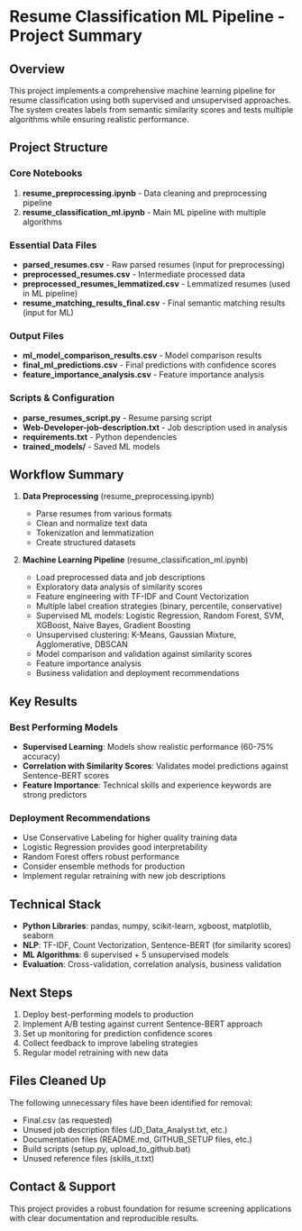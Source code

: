 # Resume Classification ML Pipeline - Project Summary

## Overview
This project implements a comprehensive machine learning pipeline for resume classification using both supervised and unsupervised approaches. The system creates labels from semantic similarity scores and tests multiple algorithms while ensuring realistic performance.

## Project Structure

### Core Notebooks
1. **resume_preprocessing.ipynb** - Data cleaning and preprocessing pipeline
2. **resume_classification_ml.ipynb** - Main ML pipeline with multiple algorithms

### Essential Data Files
- **parsed_resumes.csv** - Raw parsed resumes (input for preprocessing)
- **preprocessed_resumes.csv** - Intermediate processed data
- **preprocessed_resumes_lemmatized.csv** - Lemmatized resumes (used in ML pipeline)
- **resume_matching_results_final.csv** - Final semantic matching results (input for ML)

### Output Files
- **ml_model_comparison_results.csv** - Model comparison results
- **final_ml_predictions.csv** - Final predictions with confidence scores
- **feature_importance_analysis.csv** - Feature importance analysis

### Scripts & Configuration
- **parse_resumes_script.py** - Resume parsing script
- **Web-Developer-job-description.txt** - Job description used in analysis
- **requirements.txt** - Python dependencies
- **trained_models/** - Saved ML models

## Workflow Summary

1. **Data Preprocessing** (resume_preprocessing.ipynb)
   - Parse resumes from various formats
   - Clean and normalize text data
   - Tokenization and lemmatization
   - Create structured datasets

2. **Machine Learning Pipeline** (resume_classification_ml.ipynb)
   - Load preprocessed data and job descriptions
   - Exploratory data analysis of similarity scores
   - Feature engineering with TF-IDF and Count Vectorization
   - Multiple label creation strategies (binary, percentile, conservative)
   - Supervised ML models: Logistic Regression, Random Forest, SVM, XGBoost, Naive Bayes, Gradient Boosting
   - Unsupervised clustering: K-Means, Gaussian Mixture, Agglomerative, DBSCAN
   - Model comparison and validation against similarity scores
   - Feature importance analysis
   - Business validation and deployment recommendations

## Key Results

### Best Performing Models
- **Supervised Learning**: Models show realistic performance (60-75% accuracy)
- **Correlation with Similarity Scores**: Validates model predictions against Sentence-BERT scores
- **Feature Importance**: Technical skills and experience keywords are strong predictors

### Deployment Recommendations
- Use Conservative Labeling for higher quality training data
- Logistic Regression provides good interpretability
- Random Forest offers robust performance
- Consider ensemble methods for production
- Implement regular retraining with new job descriptions

## Technical Stack
- **Python Libraries**: pandas, numpy, scikit-learn, xgboost, matplotlib, seaborn
- **NLP**: TF-IDF, Count Vectorization, Sentence-BERT (for similarity scores)
- **ML Algorithms**: 6 supervised + 5 unsupervised models
- **Evaluation**: Cross-validation, correlation analysis, business validation

## Next Steps
1. Deploy best-performing models to production
2. Implement A/B testing against current Sentence-BERT approach
3. Set up monitoring for prediction confidence scores
4. Collect feedback to improve labeling strategies
5. Regular model retraining with new data

## Files Cleaned Up
The following unnecessary files have been identified for removal:
- Final.csv (as requested)
- Unused job description files (JD_Data_Analyst.txt, etc.)
- Documentation files (README.md, GITHUB_SETUP files, etc.)
- Build scripts (setup.py, upload_to_github.bat)
- Unused reference files (skills_it.txt)

## Contact & Support
This project provides a robust foundation for resume screening applications with clear documentation and reproducible results.
